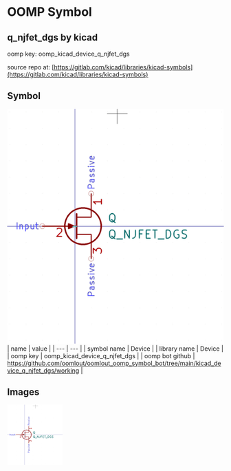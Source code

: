 # OOMP Symbol  
## q_njfet_dgs  by kicad  
  
oomp key: oomp_kicad_device_q_njfet_dgs  
  
source repo at: [https://gitlab.com/kicad/libraries/kicad-symbols](https://gitlab.com/kicad/libraries/kicad-symbols)  
## Symbol  
  
[![working.png](working_600.png)](working.png)  
| name | value | 
| --- | --- | 
| symbol name | Device | 
| library name | Device | 
| oomp key | oomp_kicad_device_q_njfet_dgs | 
| oomp bot github | https://github.com/oomlout/oomlout_oomp_symbol_bot/tree/main/kicad_device_q_njfet_dgs/working | 
## Images  
  
[![working.png](working_140.png)](working.png)  

